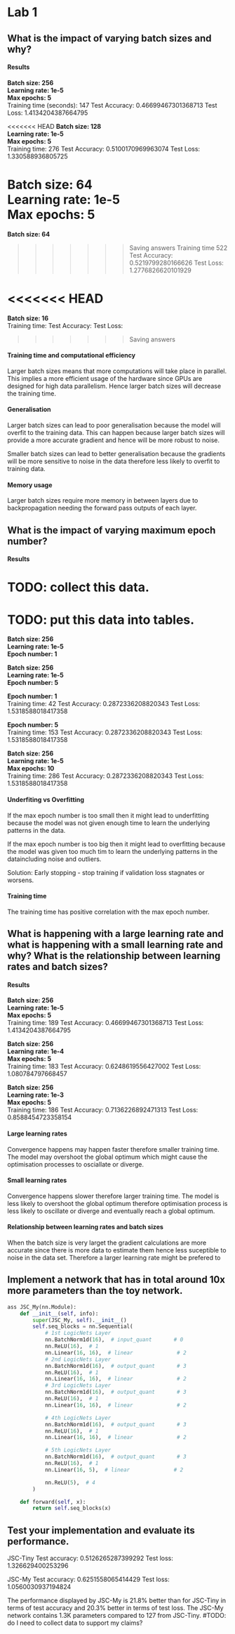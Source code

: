 # Lab 1

## What is the impact of varying batch sizes and why?

#### Results
**Batch size: 256** <br>
**Learning rate: 1e-5** <br>
**Max epochs: 5** <br>
Training time (seconds): 147
Test Accuracy: 0.46699467301368713
Test Loss: 1.4134204387664795

<<<<<<< HEAD
**Batch size: 128** <br>
**Learning rate: 1e-5** <br>
**Max epochs: 5** <br>
Training time: 276
Test Accuracy: 0.5100170969963074
Test Loss: 1.330588936805725

**Batch size: 64** <br>
**Learning rate: 1e-5** <br>
**Max epochs: 5** <br>
=======
**Batch size: 64** <br>
>>>>>>> Saving answers
Training time 522
Test Accuracy: 0.5219799280166626
Test Loss: 1.2776826620101929

<<<<<<< HEAD
=======
**Batch size: 16** <br>
Training time: 
Test Accuracy: 
Test Loss:
>>>>>>> Saving answers

#### Training time and computational efficiency
Larger batch sizes means that more computations will take place in parallel. This implies a more efficient usage of the hardware since GPUs are designed for high data parallelism. Hence larger batch sizes will decrease the training time.


#### Generalisation
Larger batch sizes can lead to poor generalisation because the model will overfit to the training data. This can happen because larger batch sizes will provide a more accurate gradient and hence will be more robust to noise.

Smaller batch sizes can lead to better generalisation because the gradients will be more sensitive to noise in the data therefore less likely to overfit to training data.


#### Memory usage
Larger batch sizes require more memory in between layers due to backpropagation needing the forward pass outputs of each layer.

## What is the impact of varying maximum epoch number?

#### Results
# TODO: collect this data.
# TODO: put this data into tables.
**Batch size: 256** <br>
**Learning rate: 1e-5** <br>
**Epoch number: 1** <br>

**Batch size: 256** <br>
**Learning rate: 1e-5** <br>
**Epoch number: 5** <br>

**Epoch number: 1** <br>
Training time: 42
Test Accuracy: 0.2872336208820343
Test Loss: 1.5318588018417358

**Epoch number: 5** <br>
Training time: 153
Test Accuracy: 0.2872336208820343
Test Loss: 1.5318588018417358

**Batch size: 256** <br>
**Learning rate: 1e-5** <br>
**Max epochs: 10** <br>
Training time: 286
Test Accuracy: 0.2872336208820343
Test Loss: 1.5318588018417358
#### Underfiting vs Overfitting
If the max epoch number is too small then it might lead to underfitting because the model was not given enough time to learn the underlying patterns in the data.

If the max epoch number is too big then it might lead to overfitting because the model was given too much tim to learn the underlying patterns in the dataincluding noise and outliers.

Solution: Early stopping - stop training if validation loss stagnates or worsens.

#### Training time
The training time has positive correlation with the max epoch number.

## What is happening with a large learning rate and what is happening with a small learning rate and why? What is the relationship between learning rates and batch sizes?

#### Results
**Batch size: 256** <br>
**Learning rate: 1e-5** <br>
**Max epochs: 5** <br>
Training time: 189
Test Accuracy: 0.46699467301368713
Test Loss: 1.4134204387664795

**Batch size: 256** <br>
**Learning rate: 1e-4** <br>
**Max epochs: 5** <br>
Training time: 183
Test Accuracy: 0.6248619556427002
Test Loss: 1.080784797668457

**Batch size: 256** <br>
**Learning rate: 1e-3** <br>
**Max epochs: 5** <br>
Training time: 186
Test Accuracy: 0.7136226892471313
Test Loss: 0.8588454723358154

#### Large learning rates
Convergence happens may happen faster therefore smaller training time.
The model may overshoot the global optimum which might cause the optimisation processes to osciallate or diverge.

#### Small learning rates
Convergence happens slower therefore larger training time.
The model is less likely to overshoot the global optimum therefore optimisation process is less likely to oscillate or diverge and eventually reach a global optimum.

#### Relationship between learning rates and batch sizes
When the batch size is very larget the gradient calculations are more accurate since there is more data to estimate them hence less suceptible to noise in the data set. Therefore a larger learning rate might be prefered to 

## Implement a network that has in total around 10x more parameters than the toy network.

```python
ass JSC_My(nn.Module):
    def __init__(self, info):
        super(JSC_My, self).__init__()
        self.seq_blocks = nn.Sequential(
            # 1st LogicNets Layer
            nn.BatchNorm1d(16),  # input_quant       # 0
            nn.ReLU(16),  # 1
            nn.Linear(16, 16),  # linear              # 2
            # 2nd LogicNets Layer
            nn.BatchNorm1d(16),  # output_quant       # 3
            nn.ReLU(16),  # 1
            nn.Linear(16, 16),  # linear              # 2
            # 3rd LogicNets Layer
            nn.BatchNorm1d(16),  # output_quant       # 3
            nn.ReLU(16),  # 1
            nn.Linear(16, 16),  # linear              # 2

            # 4th LogicNets Layer
            nn.BatchNorm1d(16),  # output_quant       # 3
            nn.ReLU(16),  # 1
            nn.Linear(16, 16),  # linear              # 2

            # 5th LogicNets Layer
            nn.BatchNorm1d(16),  # output_quant       # 3
            nn.ReLU(16),  # 1
            nn.Linear(16, 5),  # linear              # 2

            nn.ReLU(5),  # 4
        )

    def forward(self, x):
        return self.seq_blocks(x)
```

## Test your implementation and evaluate its performance.
JSC-Tiny
Test accuracy: 0.5126265287399292
Test loss: 1.326629400253296

JSC-My
Test accuracy: 0.6251558065414429
Test loss: 1.0560030937194824

The performance displayed by JSC-My is 21.8% better than for JSC-Tiny in terms of test accuracy and 20.3% better in terms of test loss.
The JSC-My network contains 1.3K parameters compared to 127 from JSC-Tiny.
#TODO: do I need to collect data to support my claims?

